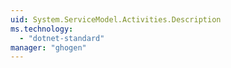 ```yaml
---
uid: System.ServiceModel.Activities.Description
ms.technology: 
  - "dotnet-standard"
manager: "ghogen"
---
```

